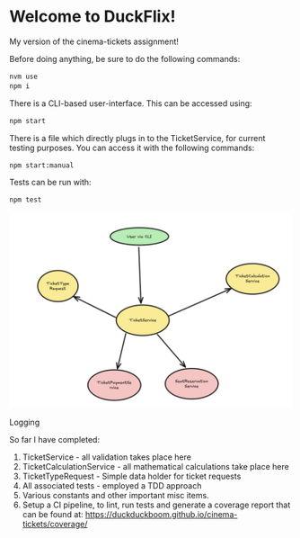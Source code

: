 # Welcome to DuckFlix!

My version of the cinema-tickets assignment!

Before doing anything, be sure to do the following commands:
```sh
nvm use
npm i
```

There is a CLI-based user-interface. This can be accessed using:
```sh
npm start
```

There is a file which directly plugs in to the TicketService, for current testing purposes.
You can access it with the following commands:
```sh
npm start:manual
```

Tests can be run with:
```sh
npm test
```

![Cinema Ticket Architecture Diagram](/CT-architecture2.png)

Logging 

So far I have completed:
1) TicketService - all validation takes place here
2) TicketCalculationService - all mathematical calculations take place here
3) TicketTypeRequest - Simple data holder for ticket requests
4) All associated tests - employed a TDD approach
5) Various constants and other important misc items.
6) Setup a CI pipeline, to lint, run tests and generate a coverage report that can be found at: https://duckduckboom.github.io/cinema-tickets/coverage/ 